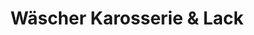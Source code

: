 ---
title: "Wäscher Karosserie & Lack"
url: /bad-arolsen/waescher-karosserie-und-lack/
shop: Autowerkstatt
---